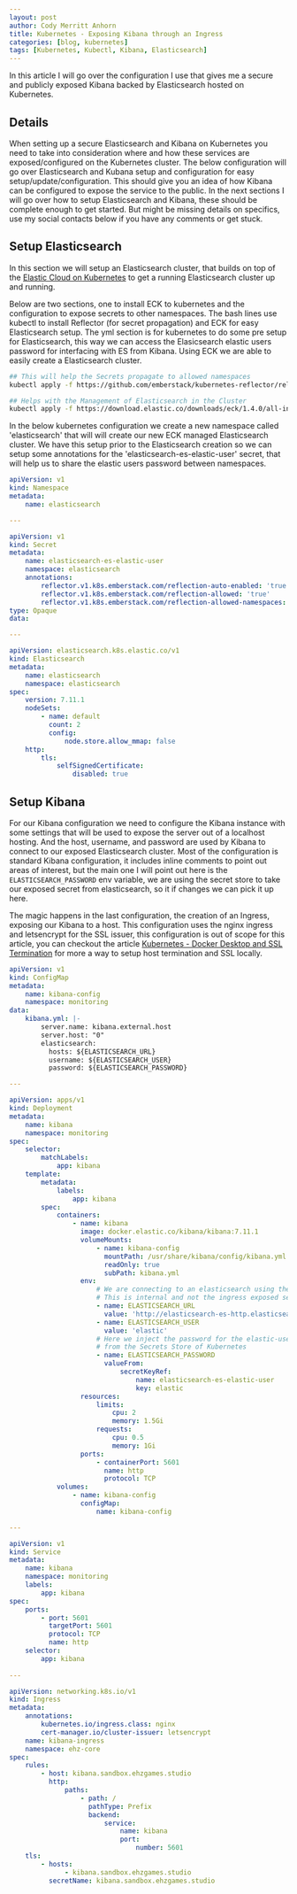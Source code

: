 ```yaml
---
layout: post
author: Cody Merritt Anhorn
title: Kubernetes - Exposing Kibana through an Ingress
categories: [blog, kubernetes]
tags: [Kubernetes, Kubectl, Kibana, Elasticsearch]
---
```


In this article I will go over the configuration I use that gives me a secure and publicly exposed Kibana backed by Elasticsearch hosted on Kubernetes. 

## Details

When setting up a secure Elasticsearch and Kibana on Kubernetes you need to take into consideration where and how these services are exposed/configured on the Kubernetes cluster. The below configuration will go over Elasticsearch and Kubana setup and configuration for easy setup/update/configuration. This should give you an idea of how Kibana can be configured to expose the service to the public. In the next sections I will go over how to setup Elasticsearch and Kibana, these should be complete enough to get started. But might be missing details on specifics, use my social contacts below if you have any comments or get stuck.


## Setup Elasticsearch

In this section we will setup an Elasticsearch cluster, that builds on top of the <a href="https://www.elastic.co/guide/en/cloud-on-k8s/current/k8s-deploy-eck.html" target="_blank">Elastic Cloud on Kubernetes</a> to get a running Elasticsearch cluster up and running.

Below are two sections, one to install ECK to kubernetes and the configuration to expose secrets to other namespaces. The bash lines use kubectl to install Reflector (for secret propagation) and ECK for easy Elasticsearch setup. The yml section is for kubernetes to do some pre setup for Elasticsearch, this way we can access the Elasicsearch elastic users password for interfacing with ES from Kibana. Using ECK we are able to easily create a Elasticsearch cluster.

~~~ bash
## This will help the Secrets propagate to allowed namespaces
kubectl apply -f https://github.com/emberstack/kubernetes-reflector/releases/latest/download/reflector.yaml

## Helps with the Management of Elasticsearch in the Cluster
kubectl apply -f https://download.elastic.co/downloads/eck/1.4.0/all-in-one.yaml
~~~

In the below kubernetes configuration we create a new namespace called 'elasticsearch' that will will create our new ECK managed Elasticsearch cluster. We have this setup prior to the Elasticsearch creation so we can setup some annotations for the 'elasticsearch-es-elastic-user' secret, that will help us to share the elastic users password between namespaces.

~~~ yml
apiVersion: v1
kind: Namespace
metadata:
    name: elasticsearch

---

apiVersion: v1
kind: Secret
metadata:
    name: elasticsearch-es-elastic-user
    namespace: elasticsearch
    annotations:
        reflector.v1.k8s.emberstack.com/reflection-auto-enabled: 'true'
        reflector.v1.k8s.emberstack.com/reflection-allowed: 'true'
        reflector.v1.k8s.emberstack.com/reflection-allowed-namespaces: 'core,cloud-platform,user-platform-[a-zA-Z0-9/-]*'
type: Opaque
data:

---

apiVersion: elasticsearch.k8s.elastic.co/v1
kind: Elasticsearch
metadata:
    name: elasticsearch
    namespace: elasticsearch
spec:
    version: 7.11.1
    nodeSets:
        - name: default
          count: 2
          config:
              node.store.allow_mmap: false
    http:
        tls:
            selfSignedCertificate:
                disabled: true
~~~

## Setup Kibana

For our Kibana configuration we need to configure the Kibana instance with some settings that will be used to expose the server out of a localhost hosting. And the host, username, and password are used by Kibana to connect to our exposed Elasticsearch cluster. Most of the configuration is standard Kibana configuration, it includes inline comments to point out areas of interest, but the main one I will point out here is the <code>ELASTICSEARCH_PASSWORD</code> env variable, we are using the secret store to take our exposed secret from elasticsearch, so it if changes we can pick it up here.

The magic happens in the last configuration, the creation of an Ingress, exposing our Kibana to a host. This configuration uses the nginx ingress and letsencrypt for the SSL issuer, this configuration is out of scope for this article, you can checkout the article <a href="https://codyanhorn.tech/blog/2020/10/03/Kubernetes-Docker-Desktop-and-SSL-Termination.html">Kubernetes - Docker Desktop and SSL Termination</a> for more a way to setup host termination and SSL locally.

~~~ yml
apiVersion: v1
kind: ConfigMap
metadata:
    name: kibana-config
    namespace: monitoring
data:
    kibana.yml: |-
        server.name: kibana.external.host
        server.host: "0"
        elasticsearch:
          hosts: ${ELASTICSEARCH_URL}
          username: ${ELASTICSEARCH_USER}
          password: ${ELASTICSEARCH_PASSWORD}

---

apiVersion: apps/v1
kind: Deployment
metadata:
    name: kibana
    namespace: monitoring
spec:
    selector:
        matchLabels:
            app: kibana
    template:
        metadata:
            labels:
                app: kibana
        spec:
            containers:
                - name: kibana
                  image: docker.elastic.co/kibana/kibana:7.11.1
                  volumeMounts:
                      - name: kibana-config
                        mountPath: /usr/share/kibana/config/kibana.yml
                        readOnly: true
                        subPath: kibana.yml
                  env:
                      # We are connecting to an elasticsearch using the Kubernetes Network
                      # This is internal and not the ingress exposed service, so its more secure.
                      - name: ELASTICSEARCH_URL
                        value: 'http://elasticsearch-es-http.elasticsearch:9200'
                      - name: ELASTICSEARCH_USER
                        value: 'elastic'
                      # Here we inject the password for the elastic-user
                      # from the Secrets Store of Kubernetes 
                      - name: ELASTICSEARCH_PASSWORD
                        valueFrom:
                            secretKeyRef:
                                name: elasticsearch-es-elastic-user
                                key: elastic
                  resources:
                      limits:
                          cpu: 2
                          memory: 1.5Gi
                      requests:
                          cpu: 0.5
                          memory: 1Gi
                  ports:
                      - containerPort: 5601
                        name: http
                        protocol: TCP
            volumes:
                - name: kibana-config
                  configMap:
                      name: kibana-config

---

apiVersion: v1
kind: Service
metadata:
    name: kibana
    namespace: monitoring
    labels:
        app: kibana
spec:
    ports:
        - port: 5601
          targetPort: 5601
          protocol: TCP
          name: http
    selector:
        app: kibana
        
---

apiVersion: networking.k8s.io/v1
kind: Ingress
metadata:
    annotations:
        kubernetes.io/ingress.class: nginx
        cert-manager.io/cluster-issuer: letsencrypt
    name: kibana-ingress
    namespace: ehz-core
spec:
    rules:
        - host: kibana.sandbox.ehzgames.studio
          http:
              paths:
                  - path: /
                    pathType: Prefix
                    backend:
                        service:
                            name: kibana
                            port:
                                number: 5601
    tls:
        - hosts:
              - kibana.sandbox.ehzgames.studio
          secretName: kibana.sandbox.ehzgames.studio
~~~